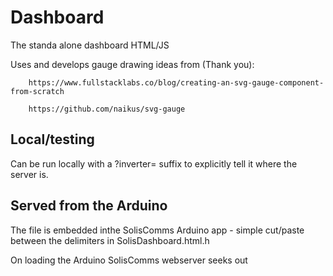 # Dashboard

The standa alone dashboard HTML/JS

Uses and develops gauge drawing ideas from (Thank you):

		https://www.fullstacklabs.co/blog/creating-an-svg-gauge-component-from-scratch
		
		https://github.com/naikus/svg-gauge

## Local/testing 
Can be run locally with a ?inverter=<ip> suffix to explicitly tell it where the server is.

## Served from the Arduino
The file is embedded inthe SolisComms Arduino app - simple cut/paste between the delimiters in SolisDashboard.html.h

On loading the Arduino SolisComms webserver seeks out <Script> then <solis.local> and changes the latter to the actual arduino IP address so the client side requests data on IP rather than mDNS domain name. Going raw IP seemed more stable.

## Structure
Some basic CSS/HTML,

An update() routine to call <server>/R?address=.... to retreive JSON formatted inverter registers.
  The value is passed for display on gauges.
  Then calls itself with a simple timeout.

A dashboard() routine to update the display smoothly animating towards target values.
  Then calls itself periodically until animations complete.

A time() routeine to display 'as at' information. The clock/time is local, but checks periodcially that the server retreival routine is returning data and doesn't update if things stop.
